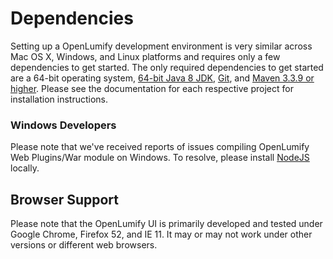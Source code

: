 # Dependencies

Setting up a OpenLumify development environment is very similar across Mac OS X, Windows, and Linux platforms and requires only a few dependencies to get started. The only required dependencies to get started are a 64-bit operating system, [64-bit Java 8 JDK](http://www.oracle.com/technetwork/java/javase/downloads/index.html), [Git](http://git-scm.com/), and [Maven 3.3.9 or higher](https://maven.apache.org). Please see the documentation for each respective project for installation instructions.

### Windows Developers

Please note that we've received reports of issues compiling OpenLumify Web Plugins/War module on Windows. To resolve, please install [NodeJS](https://nodejs.org/en/download/) locally.

## Browser Support

Please note that the OpenLumify UI is primarily developed and tested under Google Chrome, Firefox 52, and IE 11. It may or may not work under other versions or different web browsers.
